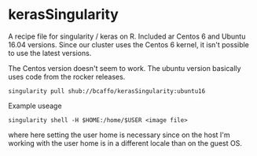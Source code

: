 # kerasSingularity
A recipe file for singularity / keras on R. Included ar Centos 6 and Ubuntu 16.04 versions. Since our cluster uses the Centos 6 kernel, it isn't possible to use the latest versions.

The Centos version doesn't seem to work. The ubuntu version basically uses code from the rocker releases.


```
singularity pull shub://bcaffo/kerasSingularity:ubuntu16
```

Example useage
```
singularity shell -H $HOME:/home/$USER <image file>
```
where here setting the user home is necessary since on the host I'm working with the user home is in a different locale than on the guest OS.

